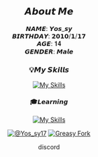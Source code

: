 <div align='center'>
  
## 𝘼𝙗𝙤𝙪𝙩 𝙈𝙚

𝙉𝘼𝙈𝙀: 𝙔𝙤𝙨_𝙨𝙮
<br>
𝘽𝙄𝙍𝙏𝙃𝘿𝘼𝙔: 𝟮𝟬𝟭𝟬/𝟭/𝟭𝟳
<br>
𝘼𝙂𝙀: 𝟏𝟒
<br>
𝙂𝙀𝙉𝘿𝙀𝙍: 𝙈𝙖𝙡𝙚

### 💡𝙈𝙮 𝙎𝙠𝙞𝙡𝙡𝙨

[![My Skills](https://skillicons.dev/icons?i=bun,cloudflare,css,git,github,js,md,nextjs,nodejs,npm,pug,react,sass,ts,vercel,vscode,webpack)](https://skillicons.dev)

#### 🎓𝙇𝙚𝙖𝙧𝙣𝙞𝙣𝙜

[![My Skills](https://skillicons.dev/icons?i=blender,c,cs,cpp,figma,java,py,visualstudio)](https://skillicons.dev)

[![@Yos_sy17](https://img.shields.io/badge/@yos_sy17-000000.svg?logo=x&style=for-the-badge)](https://twitter.com/yos_sy17)
[![Greasy Fork](https://img.shields.io/badge/greasyfork-670000.svg?logo=greasyfork&style=for-the-badge)](https://greasyfork.org/ja/users/1319247-yos-sy)

discord

</div>

